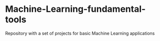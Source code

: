 # Machine-Learning-fundamental-tools
Repository with a set of projects for basic Machine Learning applications
